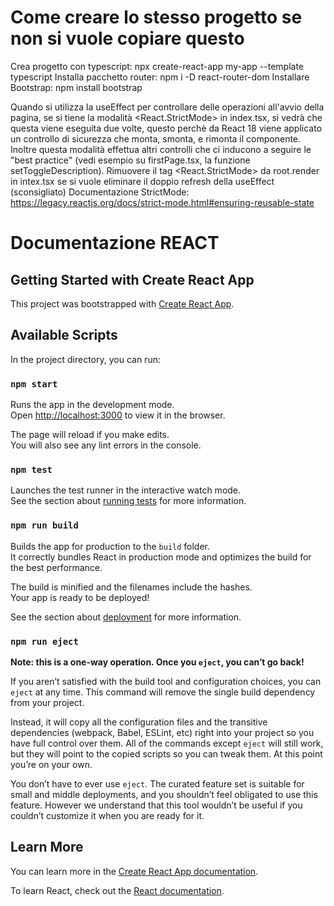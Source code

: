 # Come creare lo stesso progetto se non si vuole copiare questo 

Crea progetto con typescript: npx create-react-app my-app --template typescript
Installa pacchetto router: npm i -D react-router-dom
Installare Bootstrap: npm install bootstrap

Quando si utilizza la useEffect per controllare delle operazioni all'avvio della pagina, se si tiene la
modalità <React.StrictMode> in index.tsx, si vedrà che questa viene eseguita due volte, questo perchè
da React 18 viene applicato un controllo di sicurezza che monta, smonta, e rimonta il componente.
Inoltre questa modalità effettua altri controlli che ci inducono a seguire le "best practice" (vedi esempio su firstPage.tsx, la funzione setToggleDescription).
Rimuovere il tag <React.StrictMode> da root.render in intex.tsx se si vuole eliminare il doppio refresh della useEffect (sconsigliato)
Documentazione StrictMode: https://legacy.reactjs.org/docs/strict-mode.html#ensuring-reusable-state

# Documentazione REACT
## Getting Started with Create React App

This project was bootstrapped with [Create React App](https://github.com/facebook/create-react-app).

## Available Scripts

In the project directory, you can run:

### `npm start`

Runs the app in the development mode.\
Open [http://localhost:3000](http://localhost:3000) to view it in the browser.

The page will reload if you make edits.\
You will also see any lint errors in the console.

### `npm test`

Launches the test runner in the interactive watch mode.\
See the section about [running tests](https://facebook.github.io/create-react-app/docs/running-tests) for more information.

### `npm run build`

Builds the app for production to the `build` folder.\
It correctly bundles React in production mode and optimizes the build for the best performance.

The build is minified and the filenames include the hashes.\
Your app is ready to be deployed!

See the section about [deployment](https://facebook.github.io/create-react-app/docs/deployment) for more information.

### `npm run eject`

**Note: this is a one-way operation. Once you `eject`, you can’t go back!**

If you aren’t satisfied with the build tool and configuration choices, you can `eject` at any time. This command will remove the single build dependency from your project.

Instead, it will copy all the configuration files and the transitive dependencies (webpack, Babel, ESLint, etc) right into your project so you have full control over them. All of the commands except `eject` will still work, but they will point to the copied scripts so you can tweak them. At this point you’re on your own.

You don’t have to ever use `eject`. The curated feature set is suitable for small and middle deployments, and you shouldn’t feel obligated to use this feature. However we understand that this tool wouldn’t be useful if you couldn’t customize it when you are ready for it.

## Learn More

You can learn more in the [Create React App documentation](https://facebook.github.io/create-react-app/docs/getting-started).

To learn React, check out the [React documentation](https://reactjs.org/).

